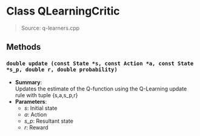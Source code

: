 # Class QLearningCritic
> Source: q-learners.cpp
## Methods
### ``double update (const State *s, const Action *a, const State *s_p, double r, double probability)``
* **Summary**:  
  Updates the estimate of the Q-function using the Q-Learning update rule with tuple {s,a,s_p,r}  
* **Parameters**:  
  * _s_: Initial state
  * _a_: Action
  * _s_p_: Resultant state
  * _r_: Reward
